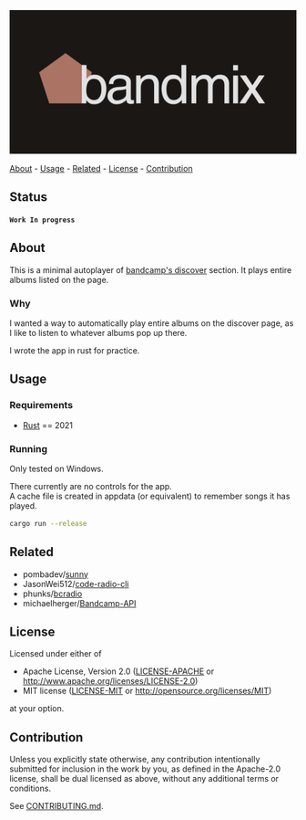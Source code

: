 <!-- PROJECT: bandmix -->
<!-- TITLE: bandmix -->
<!-- FONT: Mytupi -->
<!-- KEYWORDS: music, streaming  -->
<!-- LANGUAGES: Rust -->
<!-- TECHNOLOGY: RESTful API, HTTP -->
<!-- STATUS: Work In Progress -->

![Logo](<images/bandmix.png>)

[About](#about) - [Usage](#usage) - [Related](#related) - [License](#license) - [Contribution](#contribution)

## Status

**`Work In progress`**

## About
<!-- DESCRIPTION START -->
This is a minimal autoplayer of [bandcamp's discover](https://bandcamp.com/discover) section. It plays entire albums listed on the page.
<!-- DESCRIPTION END -->

### Why

I wanted a way to automatically play entire albums on the discover page, as I like to listen to whatever albums pop up there.

I wrote the app in rust for practice.

## Usage

### Requirements

- [Rust](https://www.rust-lang.org/) == 2021

### Running

Only tested on Windows.

There currently are no controls for the app.\
A cache file is created in appdata (or equivalent) to remember songs it has played.

```sh
cargo run --release
```

## Related

- pombadev/[sunny](https://github.com/pombadev/sunny)
- JasonWei512/[code-radio-cli](https://github.com/JasonWei512/code-radio-cli)
- phunks/[bcradio](https://github.com/phunks/bcradio)
- michaelherger/[Bandcamp-API](https://github.com/michaelherger/Bandcamp-API)

## License

Licensed under either of

- Apache License, Version 2.0
   ([LICENSE-APACHE](LICENSE-APACHE) or <http://www.apache.org/licenses/LICENSE-2.0>)
- MIT license
   ([LICENSE-MIT](LICENSE-MIT) or <http://opensource.org/licenses/MIT>)

at your option.

## Contribution

Unless you explicitly state otherwise, any contribution intentionally submitted
for inclusion in the work by you, as defined in the Apache-2.0 license, shall be
dual licensed as above, without any additional terms or conditions.

See [CONTRIBUTING.md](CONTRIBUTING.md).
